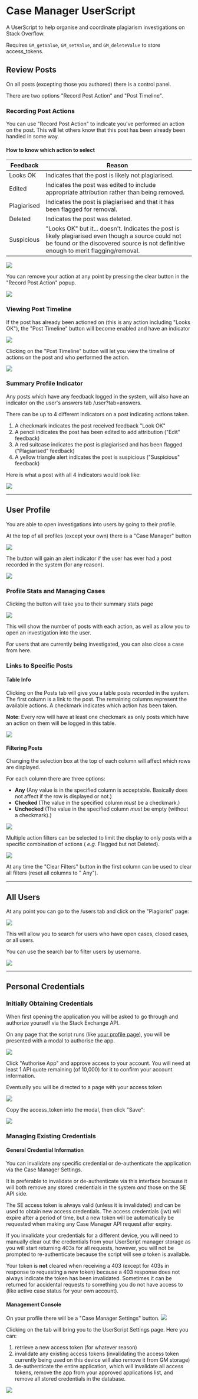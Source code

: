 # Case Manager UserScript

A UserScript to help organise and coordinate plagiarism investigations on Stack Overflow.

Requires `GM_getValue`, `GM_setValue`, and `GM_deleteValue` to store access_tokens.

## Review Posts

On all posts (excepting those you authored) there is a control panel.

There are two options "Record Post Action" and "Post Timeline".

### Recording Post Actions

You can use "Record Post Action" to indicate you've performed an action on the post. This will let others know that this
post has been already been handled in some way.

#### How to know which action to select

| Feedback    | Reason                                                                                                                                                                                      |
|-------------|---------------------------------------------------------------------------------------------------------------------------------------------------------------------------------------------|
| Looks OK    | Indicates that the post is likely not plagiarised.                                                                                                                                          |
| Edited      | Indicates the post was edited to include appropriate attribution rather than being removed.                                                                                                 |
| Plagiarised | Indicates the post is plagiarised and that it has been flagged for removal.                                                                                                                 |
| Deleted     | Indicates the post was deleted.                                                                                                                                                             |
| Suspicious  | "Looks OK" but it... doesn't. Indicates the post is likely plagiarised even though a source could not be found or the discovered source is not definitive enough to merit flagging/removal. |

[![][1]][1]

You can remove your action at any point by pressing the clear button in the "Record Post Action" popup.

[![][4]][4]

### Viewing Post Timeline

If the post has already been actioned on (this is any action including "Looks OK"), the "Post Timeline" button will
become enabled and have an indicator

[![][2]][2]

Clicking on the "Post Timeline" button will let you view the timeline of actions on the post and who performed the
action.

[![][3]][3]

### Summary Profile Indicator

Any posts which have any feedback logged in the system, will also have an indicator on the user's answers
tab /user?tab=answers. 

There can be up to 4 different indicators on a post indicating actions taken.

1. A checkmark indicates the post received feedback "Look OK"
2. A pencil indicates the post has been edited to add attribution ("Edit" feedback)
3. A red suitcase indicates the post is plagiarised and has been flagged ("Plagiarised" feedback)
4. A yellow triangle alert indicates the post is suspicious ("Suspicious" feedback)

Here is what a post with all 4 indicators would look like:

[![][5]][5]

---

## User Profile

You are able to open investigations into users by going to their profile.

At the top of all profiles (except your own) there is a "Case Manager" button

[![][6]][6]

The button will gain an alert indicator if the user has ever had a post recorded in the system (for any reason).

[![][16]][16]

### Profile Stats and Managing Cases

Clicking the button will take you to their summary stats page

[![][7]][7]

This will show the number of posts with each action, as well as allow you to open an investigation into the user.

For users that are currently being investigated, you can also close a case from here.

### Links to Specific Posts

#### Table Info

Clicking on the Posts tab will give you a table posts recorded in the system. The first column is a link to the post.
The remaining columns represent the available actions. A checkmark indicates which action has been taken.

**Note**: Every row will have at least one checkmark as only posts which have an action on them will be logged in this
table.

[![][8]][8]

#### Filtering Posts

Changing the selection box at the top of each column will affect which rows are displayed.

For each column there are three options:

- **Any** (Any value is in the specified column is acceptable. Basically does not affect if the row is displayed or
  not.)
- **Checked** (The value in the specified column _must_ be a checkmark.)
- **Unchecked** (The value in the specified column _must_ be empty (without a checkmark).)

[![][17]][17]

Multiple action filters can be selected to limit the display to only posts with a specific combination of actions (
_e.g._ Flagged but not Deleted).

[![][18]][18]

At any time the "Clear Filters" button in the first column can be used to clear all filters (reset all columns to "
Any").


---

## All Users

At any point you can go to the /users tab and click on the "Plagiarist" page:

[![][9]][9]

This will allow you to search for users who have open cases, closed cases, or all users.

You can use the search bar to filter users by username.

[![][10]][10]


---

## Personal Credentials

### Initially Obtaining Credentials

When first opening the application you will be asked to go through and authorize yourself via the Stack Exchange API.

On any page that the script runs (like [your profile page](https://stackoverflow.com/users/current)), you will be
presented with a modal to authorise the app.

[![][11]][11]

Click "Authorise App" and approve access to your account. You will need at least 1 API quote remaining (of 10,000) for
it to confirm your account information.

Eventually you will be directed to a page with your access token

[![][12]][12]

Copy the access_token into the modal, then click "Save":

[![][13]][13]

### Managing Existing Credentials

#### General Credential Information

You can invalidate any specific credential or de-authenticate the application via the Case Manager Settings.

It is preferable to invalidate or de-authenticate via this interface because it will both remove any stored credentials
in the system _and_ those on the SE API side.

The SE access token is always valid (unless it is invalidated) and can be used to obtain new access credentials. The
access credentials (jwt) will expire after a period of time, but a new token will be automatically be requested when
making any Case Manager API request after expiry.

If you invalidate your credentials for a different device, you will need to manually clear out the credentials from your
UserScript manager storage as you will start returning 403s for all requests, however, you will not be prompted to
re-authenticate because the script will see _a_ token is available.

Your token is __not__ cleared when receiving a 403 (except for 403s in response to requesting a new token) because a 403
response does not always indicate the token has been invalidated. Sometimes it can be returned for accidental requests
to something you do not have access to (like active case status for your own account).

#### Management Console

On your profile there will be a "Case Manager Settings" button.
[![][14]][14]

Clicking on the tab will bring you to the UserScript Settings page. Here you can:

1. retrieve a new access token (for whatever reason)
2. invalidate any existing access tokens (invalidating the access token currently being used on this device will also
   remove it from GM storage)
3. de-authenticate the entire application, which will invalidate all access tokens, remove the app from your approved
   applications list, and remove all stored credentials in the database.

[![][15]][15]


[1]: ./readme-images/PostSummary/post-action-panel.png

[2]: ./readme-images/PostSummary/timeline-event-indicator.png

[3]: ./readme-images/PostSummary/timeline-view.png

[4]: ./readme-images/PostSummary/clear-post-action-button.png

[5]: ./readme-images/PostSummary/answer-page-indicator.png

[6]: ./readme-images/UserSummary/user-case-manager-button.png

[7]: ./readme-images/UserSummary/user-summary-stats.png

[8]: ./readme-images/UserSummary/user-detail-stats.png

[9]: ./readme-images/Search/users-plagiarist-tab.png

[10]: ./readme-images/Search/plagiarist-page.png

[11]: ./readme-images/Settings/auth%20modal.png

[12]: ./readme-images/Settings/auth%20token.png

[13]: ./readme-images/Settings/auth%20modal%20entry.png

[14]: ./readme-images/Settings/User%20Profile%20Settings%20button.png

[15]: ./readme-images/Settings/Case%20Manager%20Auth%20Settings.png

[16]: ./readme-images/UserSummary/user-case-manager-button-with-alert.png

[17]: ./readme-images/UserSummary/user-detail-stats-filtered.png

[18]: ./readme-images/UserSummary/user-detail-stats-filtered-multiple.png